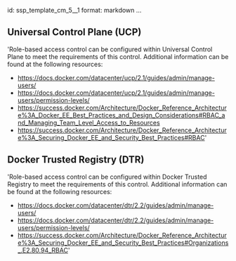 id: ssp_template_cm_5__1
format: markdown
...
## Universal Control Plane (UCP)

'Role-based access control can be configured within Universal Control
Plane to meet the requirements of this control. Additional information
can be found at the following resources:

- https://docs.docker.com/datacenter/ucp/2.1/guides/admin/manage-users/
- https://docs.docker.com/datacenter/ucp/2.1/guides/admin/manage-users/permission-levels/
- https://success.docker.com/Architecture/Docker_Reference_Architecture%3A_Docker_EE_Best_Practices_and_Design_Considerations#RBAC_and_Managing_Team_Level_Access_to_Resources
- https://success.docker.com/Architecture/Docker_Reference_Architecture%3A_Securing_Docker_EE_and_Security_Best_Practices#RBAC'
## Docker Trusted Registry (DTR)

'Role-based access control can be configured within Docker Trusted
Registry to meet the requirements of this control. Additional
information can be found at the following resources:

- https://docs.docker.com/datacenter/dtr/2.2/guides/admin/manage-users/
- https://docs.docker.com/datacenter/dtr/2.2/guides/admin/manage-users/permission-levels/
- https://success.docker.com/Architecture/Docker_Reference_Architecture%3A_Securing_Docker_EE_and_Security_Best_Practices#Organizations_.E2.80.94_RBAC'
